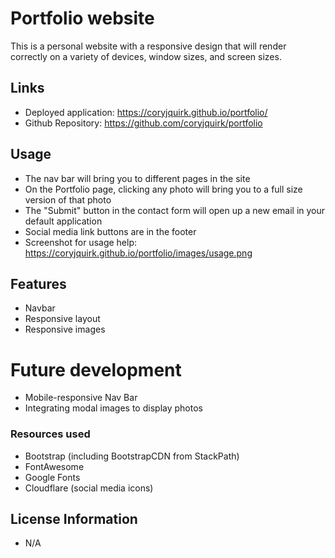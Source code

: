 # Portfolio website
This is a personal website with a responsive design that will render correctly on a variety of devices, window sizes, and screen sizes.

## Links
* Deployed application: https://coryjquirk.github.io/portfolio/
* Github Repository: https://github.com/coryjquirk/portfolio

## Usage
* The nav bar will bring you to different pages in the site
* On the Portfolio page, clicking any photo will bring you to a full size version of that photo
* The "Submit" button in the contact form will open up a new email in your default application
* Social media link buttons are in the footer 
* Screenshot for usage help: https://coryjquirk.github.io/portfolio/images/usage.png

## Features
* Navbar
* Responsive layout
* Responsive images

# Future development
* Mobile-responsive Nav Bar
* Integrating modal images to display photos

### Resources used
* Bootstrap (including BootstrapCDN from StackPath)
* FontAwesome
* Google Fonts
* Cloudflare (social media icons)

## License Information
* N/A

